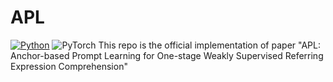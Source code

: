 # APL
[![Python](https://img.shields.io/badge/python-blue.svg)](https://www.python.org/)
![PyTorch](https://img.shields.io/badge/pytorch-%237732a8)
This repo is the official implementation of paper "APL: Anchor-based Prompt Learning for One-stage Weakly Supervised Referring Expression Comprehension"



